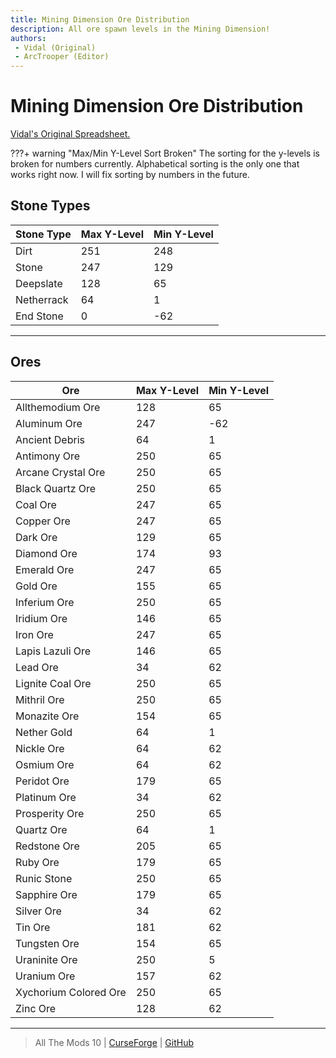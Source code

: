```yaml
---
title: Mining Dimension Ore Distribution
description: All ore spawn levels in the Mining Dimension!
authors: 
 - Vidal (Original)
 - ArcTrooper (Editor)
---
```


# Mining Dimension Ore Distribution

[Vidal's Original Spreadsheet.](https://docs.google.com/spreadsheets/d/1WA9Ek1k17u6YA9JJBSayUL1x_D8OMp134oQeVXBftDU/edit?gid=0#gid=0)

???+ warning "Max/Min Y-Level Sort Broken"
    The sorting for the y-levels is broken for numbers currently. Alphabetical sorting is the only one that works right now. I will fix sorting by numbers in the future.

## Stone Types

| Stone Type | Max Y-Level | Min Y-Level |
| ---------- | ----------- | ----------- |
| Dirt | 251 | 248 |
| Stone | 247 | 129 |
| Deepslate | 128 | 65 |
| Netherrack | 64 | 1 |
| End Stone | 0 | -62 |

---

## Ores

| Ore | Max Y-Level | Min Y-Level |
| --- | ----------- | ----------- |
| Allthemodium Ore | 128 | 65 |
| Aluminum Ore | 247 | -62 |
| Ancient Debris | 64 | 1 |
| Antimony Ore | 250 | 65 |
| Arcane Crystal Ore | 250 | 65 |
| Black Quartz Ore | 250 | 65 |
| Coal Ore | 247 | 65 |
| Copper Ore | 247 | 65 |
| Dark Ore | 129 | 65 |
| Diamond Ore | 174 | 93 |
| Emerald Ore | 247 | 65 |
| Gold Ore | 155 | 65 |
| Inferium Ore | 250 | 65 |
| Iridium Ore | 146 | 65 |
| Iron Ore | 247 | 65 |
| Lapis Lazuli Ore | 146 | 65 |
| Lead Ore | 34 | 62 |
| Lignite Coal Ore | 250 | 65 |
| Mithril Ore | 250 | 65 |
| Monazite Ore | 154 | 65 |
| Nether Gold | 64 | 1 |
| Nickle Ore | 64 | 62 |
| Osmium Ore | 64 | 62 |
| Peridot Ore | 179 | 65 |
| Platinum Ore | 34 | 62 |
| Prosperity Ore | 250 | 65 |
| Quartz Ore | 64 | 1 |
| Redstone Ore | 205 | 65 |
| Ruby Ore | 179 | 65 |
| Runic Stone | 250 | 65 |
| Sapphire Ore | 179 | 65 |
| Silver Ore | 34 | 62 |
| Tin Ore | 181 | 62 |
| Tungsten Ore | 154 | 65 |
| Uraninite Ore | 250 | 5 |
| Uranium Ore | 157 | 62 |
| Xychorium Colored Ore | 250 | 65 |
| Zinc Ore | 128 | 62 |

---

> All The Mods 10 | [CurseForge](https://legacy.curseforge.com/minecraft/modpacks/all-the-mods-10) | [GitHub](https://github.com/AllTheMods/ATM-10)
